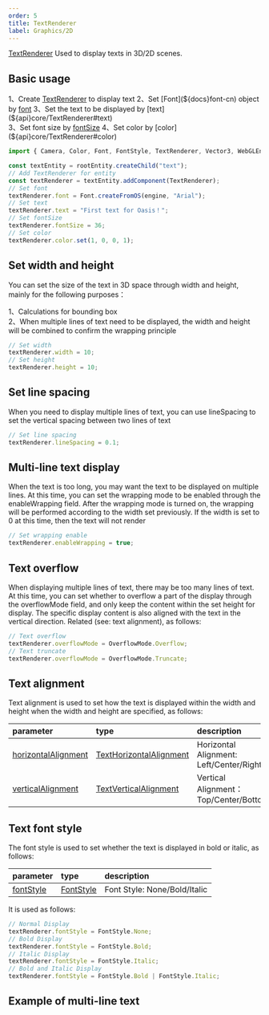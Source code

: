 ```yaml
---
order: 5
title: TextRenderer
label: Graphics/2D
---
```


[TextRenderer](${api}core/TextRenderer) Used to display texts in 3D/2D scenes.

<playground src="text-renderer.ts"></playground>

## Basic usage

1、Create [TextRenderer](${api}core/TextRenderer) to display text    
2、Set [Font](${docs}font-cn) object by [font](${api}core/TextRenderer#font)    
3、Set the text to be displayed by [text](${api}core/TextRenderer#text)    
3、Set font size by [fontSize](${api}core/TextRenderer#fontSize)    
4、Set color by [color](${api}core/TextRenderer#color)    

```typescript
import { Camera, Color, Font, FontStyle, TextRenderer, Vector3, WebGLEngine } from "oasis-engine";

const textEntity = rootEntity.createChild("text");
// Add TextRenderer for entity
const textRenderer = textEntity.addComponent(TextRenderer);
// Set font
textRenderer.font = Font.createFromOS(engine, "Arial");
// Set text
textRenderer.text = "First text for Oasis！";
// Set fontSize
textRenderer.fontSize = 36;
// Set color
textRenderer.color.set(1, 0, 0, 1);
```

## Set width and height

You can set the size of the text in 3D space through width and height, mainly for the following purposes： 

1、Calculations for bounding box      
2、When multiple lines of text need to be displayed, the width and height will be combined to confirm the wrapping principle    

```typescript
// Set width
textRenderer.width = 10;
// Set height
textRenderer.height = 10;
```

## Set line spacing

When you need to display multiple lines of text, you can use lineSpacing to set the vertical spacing between two lines of text

```typescript
// Set line spacing
textRenderer.lineSpacing = 0.1;
```

## Multi-line text display

When the text is too long, you may want the text to be displayed on multiple lines. At this time, you can set the wrapping mode to be enabled through the enableWrapping field. After the wrapping mode is turned on, the wrapping will be performed according to the width set previously. If the width is set to 0 at this time, then the text will not render

```typescript
// Set wrapping enable
textRenderer.enableWrapping = true;
```

## Text overflow

When displaying multiple lines of text, there may be too many lines of text. At this time, you can set whether to overflow a part of the display through the overflowMode field, and only keep the content within the set height for display. The specific display content is also aligned with the text in the vertical direction. Related (see: text alignment), as follows:

```typescript
// Text overflow
textRenderer.overflowMode = OverflowMode.Overflow;
// Text truncate
textRenderer.overflowMode = OverflowMode.Truncate;
```

## Text alignment

Text alignment is used to set how the text is displayed within the width and height when the width and height are specified, as follows:

| parameter | type | description |
| :--- | :--- | :--- |
|[horizontalAlignment](${api}core/TextRenderer#horizontalAlignment)|[TextHorizontalAlignment](${api}core/TextHorizontalAlignment)|Horizontal Alignment: Left/Center/Right|
|[verticalAlignment](${api}core/TextRenderer#verticalAlignment)|[TextVerticalAlignment](${api}core/TextVerticalAlignment)|Vertical Alignment：Top/Center/Bottom|

## Text font style
The font style is used to set whether the text is displayed in bold or italic, as follows:

| parameter | type | description |
| :--- | :--- | :--- |
|[fontStyle](${api}core/TextRenderer#fontStyle)|[FontStyle](${api}core/FontStyle)|Font Style: None/Bold/Italic|

It is used as follows:
```typescript
// Normal Display
textRenderer.fontStyle = FontStyle.None;
// Bold Display
textRenderer.fontStyle = FontStyle.Bold;
// Italic Display
textRenderer.fontStyle = FontStyle.Italic;
// Bold and Italic Display
textRenderer.fontStyle = FontStyle.Bold | FontStyle.Italic;
```

## Example of multi-line text

<playground src="text-wrap-alignment.ts"></playground>
